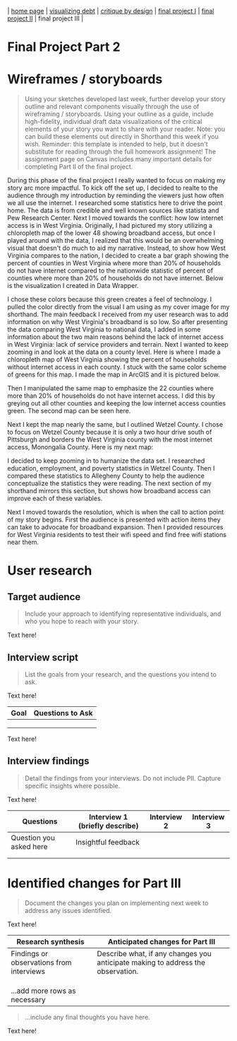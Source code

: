 | [home page](https://evianambarnes.github.io/portfolio/) | [visualizing debt](dataviz2.md) | [critique by design](CritiquebyDesign.md) | [final project I](Final_project_EvianaBarnes1.md) | [final project II](final_project_pt_2.md) | final project III |

# Final Project Part 2
# Wireframes / storyboards
> Using your sketches developed last week, further develop your story outline and relevant components visually through the use of wireframing / storyboards. Using your outline as a guide, include high-fidelity, individual draft data visualizations of the critical elements of your story you want to share with your reader. Note: you can build these elements out directly in Shorthand this week if you wish.  Reminder: this template is intended to help, but it doesn't substitute for reading through the full homework assignment!  The assignment page on Canvas includes many important details for completing Part II of the final project. 

During this phase of the final project I really wanted to focus on making my story arc more impactful. To kick off the set up, I decided to realte to the audience through my introduction by reminding the viewers just how often we all use the internet. I researched some statistics here to drive the point home. The data is from credible and well known sources like statista and Pew Research Center. Next I moved towards the conflict: how low internet access is in West Virginia. Originally, I had pictured my story utilizing a chloropleth map of the lower 48 showing broadband access, but once I played around with the data, I realized that this would be an overwhelming visual that doesn't do much to aid my narrative. Instead, to show how West Virginia compares to the nation, I decided to create a bar graph showing the percent of counties in West Virginia where more than 20% of households do not have internet compared to the nationwide statistic of percent of counties where more than 20% of households do not have internet. Below is the visualization I created in Data Wrapper.

I chose these colors because this green creates a feel of technology. I pulled the color directly from the visual I am using as my cover image for my shorthand. 
The main feedback I received from my user research was to add information on why West Virginia's broadband is so low. So after presenting the data comparing West Virginia to national data, I added in some information about the two main reasons behind the lack of internet access in West Virginia: lack of service providers and terrain. Next I wanted to keep zooming in and look at the data on a county level. Here is where I made a chloropleth map of West Virginia showing the percent of households without internet access in each county. I stuck with the same color scheme of greens for this map. I made the map in ArcGIS and it is pictured below.

Then I manipulated the same map to emphasize the 22 counties where more than 20% of households do not have internet access. I did this by greying out all other counties and keeping the low internet access counties green. The second map can be seen here.

Next I kept the map nearly the same, but I outlined Wetzel County. I chose to focus on Wetzel County because it is only a two hour drive south of Pittsburgh and borders the West Virginia county with the most internet access, Monongalia County. Here is my next map:

I decided to keep zooming in to humanize the data set. I researched education, employment, and poverty statistics in Wetzel County. Then I compared these statistics to Allegheny County to help the audience conceptualize the statistics they were reading. The next section of my shorthand mirrors this section, but shows how broadband access can improve each of these variables.

Next I moved towards the resolution, which is when the call to action point of my story begins. First the audience is presented with action items they can take to advocate for broadband expansion. Then I provided resources for West Virginia residents to test their wifi speed and find free wifi stations near them.

# User research 

## Target audience
> Include your approach to identifying representative individuals, and who you hope to reach with your story. 

Text here!

## Interview script
> List the goals from your research, and the questions you intend to ask. 

Text here!

| Goal | Questions to Ask |
|------|------------------|
|      |                  |
|      |                  |
|      |                  |


Text here!

## Interview findings
> Detail the findings from your interviews.  Do not include PII.  Capture specific insights where possible.

Text here!

| Questions               | Interview 1 (briefly describe) | Interview 2 | Interview 3 |
|-------------------------|--------------------------------|-------------|-------------|
| Question you asked here | Insightful feedback            |             |             |
|                         |                                |             |             |
|                         |                                |             |             |


# Identified changes for Part III
> Document the changes you plan on implementing next week to address any issues identified.  

Text here!

| Research synthesis                       | Anticipated changes for Part III                                                |
|------------------------------------------|---------------------------------------------------------------------------------|
| Findings or observations from interviews | Describe what, if any changes you anticipate making to address the observation. |
|                                          |                                                                                 |
|                                          |                                                                                 |
|                                          |                                                                                 |
| ...add more rows as necessary            |                                                                                 |

> ...include any final thoughts you have here. 

Text here!

